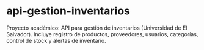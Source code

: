 # api-gestion-inventarios
Proyecto académico: API para gestión de inventarios (Universidad de El Salvador). Incluye registro de productos, proveedores, usuarios, categorías, control de stock y alertas de inventario.

